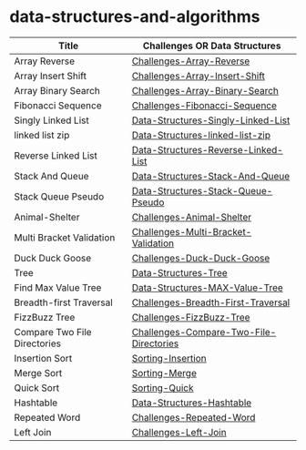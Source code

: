# data-structures-and-algorithms

| Title | Challenges OR Data Structures|
| ----------- | ----------- |
| Array Reverse |[Challenges-Array-Reverse](Challenges/array-reverse/README.md)|
| Array Insert Shift |[Challenges-Array-Insert-Shift](Challenges/Array-Insert-Shift/README.md)|
| Array Binary Search |[Challenges-Array-Binary-Search](Challenges/Array-Binary-Search/README.md)|
| Fibonacci Sequence |[Challenges-Fibonacci-Sequence](Challenges/Fibonacci-Sequence/README.md)|
| Singly Linked List |[Data-Structures-Singly-Linked-List](Data-Structure/Linked-List/Singly-Linked-List/README.md)|
| linked list zip |[Data-Structures-linked-list-zip](Data-Structure/Linked-List/linked-list-zip/linked-list-zip.md)|
| Reverse Linked List |[Data-Structures-Reverse-Linked-List](Data-Structure/Linked-List/Reverse-Linked-List/Reverse-Linked-List.md)|
| Stack And Queue |[Data-Structures-Stack-And-Queue](Data-Structure/Stack-Queue/README.md)|
| Stack Queue Pseudo |[Data-Structures-Stack-Queue-Pseudo](Data-Structure/Stack-Queue/README2.md)|
| Animal-Shelter |[Challenges-Animal-Shelter](Challenges/Animal-Shelter/README.md)|
| Multi Bracket Validation |[Challenges-Multi-Bracket-Validation](Challenges/Multi-Bracket-Validation/README.md)|
| Duck Duck Goose |[Challenges-Duck-Duck-Goose](Challenges/Duck-Duck-Goose/README.md)|
| Tree |[Data-Structures-Tree](Data-Structure/Tree/README.md)|
| Find Max Value Tree |[Data-Structures-MAX-Value-Tree](Data-Structure/Tree/README2.md)|
| Breadth-first Traversal |[Challenges-Breadth-First-Traversal](Challenges/Breadth-First-Traversal/README.md)|
| FizzBuzz Tree |[Challenges-FizzBuzz-Tree](Challenges/FizzBuzz-Tree/README.md)|
| Compare Two File Directories |[Challenges-Compare-Two-File-Directories](Challenges/Compare-Two-File-Directories/README.md)|
| Insertion Sort |[Sorting-Insertion](Sorting/Insertion-Sort/BLOG.md)|
| Merge Sort |[Sorting-Merge](Sorting/Merge-Sort/BLOG.md)|
| Quick Sort |[Sorting-Quick](Sorting/Quick-Sort/BLOG.md)|
| Hashtable |[Data-Structures-Hashtable](Data-Structure/Hash-Table/README.md)|
| Repeated Word |[Challenges-Repeated-Word](Challenges/Repeated-Word/README.md)|
| Left Join |[Challenges-Left-Join](Challenges/Left-Join/README.md)|




